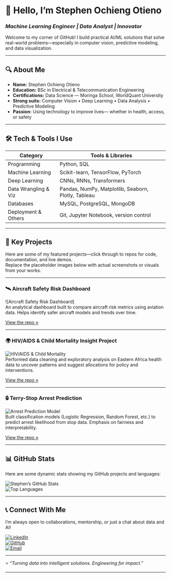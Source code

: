 # 👋 Hello, I’m Stephen Ochieng Otieno

### *Machine Learning Engineer | Data Analyst | Innovator*

Welcome to my corner of GitHub! I build practical AI/ML solutions that solve real-world problems—especially in computer vision, predictive modeling, and data visualization. 

---

## 🔍 About Me

- **Name:** Stephen Ochieng Otieno  
- **Education:** BSc in Electrical & Telecommunication Engineering  
- **Certifications:** Data Science — Moringa School, WorldQuant University  
- **Strong suits:** Computer Vision • Deep Learning • Data Analysis • Predictive Modeling  
- **Passion:** Using technology to improve lives— whether in health, access, or safety  

---

## 🛠️ Tech & Tools I Use

| Category            | Tools & Libraries                                                                 |
|---------------------|----------------------------------------------------------------------------------|
| Programming         | Python, SQL                                                                       |
| Machine Learning    | Scikit-learn, TensorFlow, PyTorch                                                |
| Deep Learning       | CNNs, RNNs, Transformers                                                          |
| Data Wrangling & Viz | Pandas, NumPy, Matplotlib, Seaborn, Plotly, Tableau                              |
| Databases           | MySQL, PostgreSQL, MongoDB                                                       |
| Deployment & Others  | Git, Jupyter Notebook, version control                                          |

---

## 📁 Key Projects

Here are some of my featured projects—click through to repos for code, documentation, and live demos.  
Replace the placeholder images below with actual screenshots or visuals from your works.

---

### 🛰️ Aircraft Safety Risk Dashboard  
![Aircraft Safety Risk Dashboard]  
An analytical dashboard built to compare aircraft risk metrics using aviation data. Helps identify safer aircraft models and trends over time.

[View the repo »](#)

---

### 🌍 HIV/AIDS & Child Mortality Insight Project  
![HIV/AIDS & Child Mortality](https://via.placeholder.com/800x400.png?text=HIV+AIDS+Child+Mortality)  
Performed data cleaning and exploratory analysis on Eastern Africa health data to uncover patterns and suggest allocations for policy and interventions.

[View the repo »](#)

---

### 🔒 Terry-Stop Arrest Prediction  
![Arrest Prediction Model](https://via.placeholder.com/800x400.png?text=Arrest+Prediction+Model)  
Built classification models (Logistic Regression, Random Forest, etc.) to predict arrest likelihood from stop data. Emphasis on fairness and interpretability.

[View the repo »](https://github.com/ochiengstephen254/terry_stop_project)

---

## 📊 GitHub Stats

Here are some dynamic stats showing my GitHub projects and languages:

![Stephen’s GitHub Stats](https://github-readme-stats.vercel.app/api?username=ochiengstephen254&show_icons=true&theme=tokyonight)  
![Top Languages](https://github-readme-stats.vercel.app/api/top-langs/?username=ochiengstephen254&layout=compact&theme=tokyonight)

---

## 📞 Connect With Me

I’m always open to collaborations, mentorship, or just a chat about data and AI!

[![LinkedIn](https://img.shields.io/badge/LinkedIn-0077B5?style=for-the-badge&logo=linkedin&logoColor=white)](https://www.linkedin.com/in/stephen-ochieng-8974062a2/)  
[![GitHub](https://img.shields.io/badge/GitHub-100000?style=for-the-badge&logo=github&logoColor=white)](https://github.com/ochiengstephen254)  
[![Email](https://img.shields.io/badge/Email-D14836?style=for-the-badge&logo=gmail&logoColor=white)](mailto:stephenochieng037@gmail.com)

---

⭐ *“Turning data into intelligent solutions. Engineering for impact.”*

---

